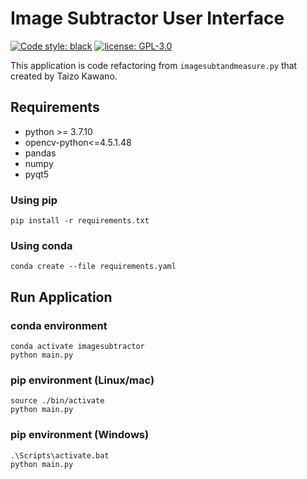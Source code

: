 # Image Subtractor User Interface

<p>
<a href="https://github.com/psf/black"><img alt="Code style: black" src="https://img.shields.io/badge/code%20style-black-000000.svg"></a>
<a href="https://github.com/lycantrope/imagesubtractor/blob/main/License"><img alt="license: GPL-3.0" src="https://img.shields.io/github/license/lycantrope/imagesubtractor.svg"></a>
</p>

This application is code refactoring from `imagesubtandmeasure.py` that created by Taizo Kawano.

## Requirements

- python >= 3.7.10
- opencv-python<=4.5.1.48
- pandas
- numpy
- pyqt5

### Using pip

```shell
pip install -r requirements.txt
```

### Using conda

```shell
conda create --file requirements.yaml
```

## Run Application

### conda environment

```shell
conda activate imagesubtractor
python main.py
```

### pip environment (Linux/mac)

```shell
source ./bin/activate
python main.py
```

### pip environment (Windows)

```shell
.\Scripts\activate.bat
python main.py
```
